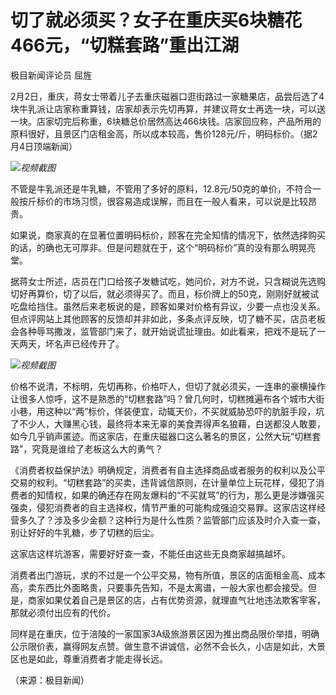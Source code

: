# 切了就必须买？女子在重庆买6块糖花466元，“切糕套路”重出江湖

极目新闻评论员 屈旌

2月2日，重庆，蒋女士带着儿子去重庆磁器口逛街路过一家糖果店，品尝后选了4块牛乳派让店家称重算钱，店家却表示先切再算，并建议蒋女士再选一块，可以送一块。店家切完后称重，6块糖总价居然高达466块钱。店家回应称，产品所用的原料很好，且景区门店租金高，所以成本较高，售价128元/斤，明码标价。（据2月4日顶端新闻）

![](https://inews.gtimg.com/newsapp_bt/0/15644058547/1000)_视频截图_

不管是牛乳派还是牛乳糖，不管用了多好的原料，12.8元/50克的单价，不符合一般按斤标价的市场习惯，很容易造成误解，而且在一般人看来，可以说是比较昂贵。

如果说，商家真的在显著位置明码标价，顾客在完全知情的情况下，依然选择购买的话，的确也无可厚非。但是问题就在于，这个“明码标价”真的没有那么明晃亮堂。

据蒋女士所述，店员在门口给孩子发糖试吃，她问价，对方不说，只含糊说先选购切好再算价，切了以后，就必须得买了。而且，标价牌上的50克，刚刚好就被试吃盘给挡住。虽然后来老板说的是，顾客如果对价格有异议，少要一点也没关系。但点评网站上其他顾客的反馈却并非如此，多条点评反映，切了糖不买，店员老板会各种辱骂撒泼，监管部门来了，就开始说谎扯理由。如此看来，把戏不是玩了一天两天，坏名声已经传开了。

![](https://inews.gtimg.com/newsapp_bt/0/15644058544/1000)_视频截图_

价格不说清，不标明，先切再称，价格吓人，但切了就必须买，一连串的豪横操作让很多人惊呼，这不是熟悉的“切糕套路”吗？曾几何时，切糕摊遍布各个城市大街小巷，用这种以“两”标价，佯装便宜，动辄天价，不买就威胁恐吓的肮脏手段，坑了不少人，大赚黑心钱，最终将本来无辜的美食弄得声名狼藉，白送都没人敢要，如今几乎销声匿迹。而这家店，在重庆磁器口这么著名的景区，公然大玩“切糕套路”，究竟是谁给了老板这么大的勇气？

《消费者权益保护法》明确规定，消费者有自主选择商品或者服务的权利以及公平交易的权利。“切糕套路”的买卖，违背诚信原则，在计量单位上玩花样，侵犯了消费者的知情权，如果的确还存在网友爆料的“不买就骂”的行为，那么更是涉嫌强买强卖，侵犯消费者的自主选择权，情节严重的可能构成强迫交易罪。这家店这样经营多久了？涉及多少金额？这种行为是什么性质？监管部门应该及时介入查一查，别让好好的牛乳糖，步了切糕的后尘。

这家店这样坑游客，需要好好查一查，不能任由这些无良商家越搞越坏。

消费者出门游玩，求的不过是一个公平交易，物有所值，景区的店面租金高、成本高，卖东西比外面略贵，只要事先告知，不是太离谱，一般大家也都会接受。但是，商家如果仗着自己是景区的店，占有优势资源，就理直气壮地违法欺客宰客，那就必须付出应有的代价。

同样是在重庆，位于涪陵的一家国家3A级旅游景区因为推出商品限价举措，明确公示限价表，赢得网友点赞。做生意不讲诚信，必然不会长久，小店是如此，大景区也是如此，尊重消费者才能走得长远。

（来源：极目新闻）

